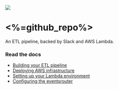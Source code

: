 ![](https://www.politico.com/interactives/cdn/images/badge.svg)

# <%=github_repo%>

An ETL pipeline, backed by Slack and AWS Lambda.

### Read the docs

- [Building your ETL pipeline](docs/etl.md)
- [Deploying AWS infrastructure](docs/deploying.md)
- [Setting up your Lambda environment](docs/lambda.md)
- [Configuring the eventsrouter](docs/eventsrouter.md)
